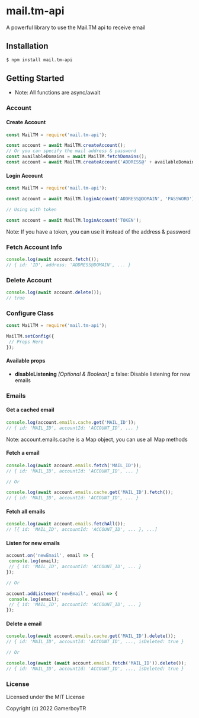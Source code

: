 # mail.tm-api

A powerful library to use the Mail.TM api to receive email

## Installation

```bash
$ npm install mail.tm-api
```

## Getting Started

- Note: All functions are async/await

### Account

#### Create Account

```javascript
const MailTM = require('mail.tm-api');

const account = await MailTM.createAccount();
// Or you can specify the mail address & password
const availableDomains = await MailTM.fetchDomains();
const account = await MailTM.createAccount('ADDRESS@' + availableDomains[0].domain, 'PASSWORD');
```

#### Login Account

```js
const MailTM = require('mail.tm-api');

const account = await MailTM.loginAccount('ADDRESS@DOMAIN', 'PASSWORD');

// Using with token

const account = await MailTM.loginAccount('TOKEN');
```

Note: If you have a token, you can use it instead of the address & password

### Fetch Account Info

```js
console.log(await account.fetch());
// { id: 'ID', address: 'ADDRESS@DOMAIN', ... }
```

### Delete Account

```js
console.log(await account.delete());
// true
```

### Configure Class

```js
const MailTM = require('mail.tm-api');

MailTM.setConfig({
 // Props Here
});
```

#### Available props

- **disableListening** _[Optional & Boolean]_ **=** false: Disable listening for new emails

### Emails

#### Get a cached email

```js
console.log(account.emails.cache.get('MAIL_ID'));
// { id: 'MAIL_ID', accountId: 'ACCOUNT_ID', ... }
```

Note: account.emails.cache is a Map object, you can use all Map methods

#### Fetch a email

```js
console.log(await account.emails.fetch('MAIL_ID'));
// { id: 'MAIL_ID', accountId: 'ACCOUNT_ID', ... }

// Or

console.log(await account.emails.cache.get('MAIL_ID').fetch());
// { id: 'MAIL_ID', accountId: 'ACCOUNT_ID', ... }
```

#### Fetch all emails

```js
console.log(await account.emails.fetchAll());
// [{ id: 'MAIL_ID', accountId: 'ACCOUNT_ID', ... }, ...]
```

#### Listen for new emails

```js
account.on('newEmail', email => {
 console.log(email);
 // { id: 'MAIL_ID', accountId: 'ACCOUNT_ID', ... }
});

// Or

account.addListener('newEmail', email => {
 console.log(email);
 // { id: 'MAIL_ID', accountId: 'ACCOUNT_ID', ... }
});
```

#### Delete a email

```js
console.log(await account.emails.cache.get('MAIL_ID').delete());
// { id: 'MAIL_ID', accountId: 'ACCOUNT_ID', ..., isDeleted: true }

// Or

console.log(await (await account.emails.fetch('MAIL_ID')).delete());
// { id: 'MAIL_ID', accountId: 'ACCOUNT_ID', ..., isDeleted: true }
```

### License

Licensed under the MIT License

Copyright (c) 2022 GamerboyTR
